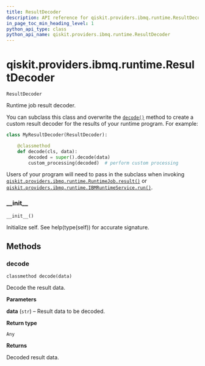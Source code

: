 ```yaml
---
title: ResultDecoder
description: API reference for qiskit.providers.ibmq.runtime.ResultDecoder
in_page_toc_min_heading_level: 1
python_api_type: class
python_api_name: qiskit.providers.ibmq.runtime.ResultDecoder
---
```


# qiskit.providers.ibmq.runtime.ResultDecoder

<span id="qiskit.providers.ibmq.runtime.ResultDecoder" />

`ResultDecoder`

Runtime job result decoder.

You can subclass this class and overwrite the [`decode()`](#qiskit.providers.ibmq.runtime.ResultDecoder.decode "qiskit.providers.ibmq.runtime.ResultDecoder.decode") method to create a custom result decoder for the results of your runtime program. For example:

```python
class MyResultDecoder(ResultDecoder):

    @classmethod
    def decode(cls, data):
        decoded = super().decode(data)
        custom_processing(decoded)  # perform custom processing
```

Users of your program will need to pass in the subclass when invoking [`qiskit.providers.ibmq.runtime.RuntimeJob.result()`](qiskit.providers.ibmq.runtime.RuntimeJob#result "qiskit.providers.ibmq.runtime.RuntimeJob.result") or [`qiskit.providers.ibmq.runtime.IBMRuntimeService.run()`](qiskit.providers.ibmq.runtime.IBMRuntimeService#run "qiskit.providers.ibmq.runtime.IBMRuntimeService.run").

### \_\_init\_\_

<span id="qiskit.providers.ibmq.runtime.ResultDecoder.__init__" />

`__init__()`

Initialize self. See help(type(self)) for accurate signature.

## Methods

### decode

<span id="qiskit.providers.ibmq.runtime.ResultDecoder.decode" />

`classmethod decode(data)`

Decode the result data.

**Parameters**

**data** (`str`) – Result data to be decoded.

**Return type**

`Any`

**Returns**

Decoded result data.

